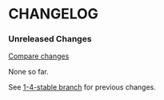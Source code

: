 # CHANGELOG

### Unreleased Changes

[Compare changes](https://github.com/codevise/activeadmin-searchable_select/compare/1-4-stable...master)

None so far.

See
[1-4-stable branch](https://github.com/codevise/activeadmin-searchable_select/blob/1-4-stable/CHANGELOG.md)
for previous changes.
